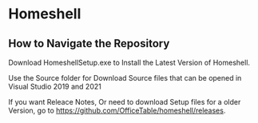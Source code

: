 # Homeshell

## How to Navigate the Repository

Download HomeshellSetup.exe to Install the Latest Version of Homeshell.

Use the Source folder for Download Source files that can be opened in Visual Studio 2019 and 2021

If you want Releace Notes, Or need to download Setup files for a older Version, go to https://github.com/OfficeTable/homeshell/releases.
